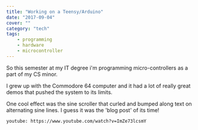 ```yaml
---
title: "Working on a Teensy/Arduino"
date: "2017-09-04"
cover: ""
category: "tech"
tags:
    - programming
    - hardware
    - microcontroller
---
```


So this semester at my IT degree i'm programming micro-controllers as a part of my CS minor.

I grew up with the Commodore 64 computer and it had a lot of really great demos that pushed the system to its limits.

One cool effect was the sine scroller that curled and bumped along text on alternating sine lines. I guess it was the 'blog post' of its time!

`youtube: https://www.youtube.com/watch?v=ImZe73lcsmY`